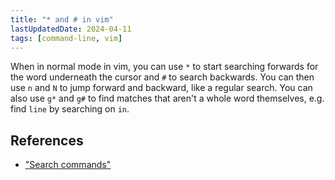 ```yaml
---
title: "* and # in vim"
lastUpdatedDate: 2024-04-11
tags: [command-line, vim]
---
```


When in normal mode in vim, you can use `*` to start searching forwards for the word underneath the cursor and `#` to search backwards.
You can then use `n` and `N` to jump forward and backward, like a regular search.
You can also use `g*` and `g#` to find matches that aren't a whole word themselves, e.g. find `line` by searching on `in`.

## References

- ["Search commands"](https://vimhelp.org/pattern.txt.html#search-commands)